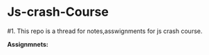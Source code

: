 # Js-crash-Course

#1. This repo is a thread for notes,asswignments for js crash course.

**Assignmnets:**
<u></u>
